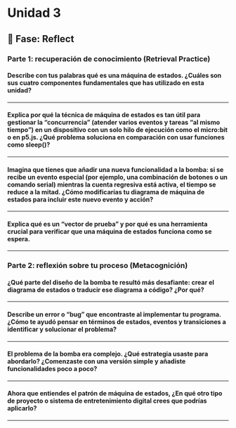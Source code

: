 # Unidad 3

## 🤔 Fase: Reflect

### Parte 1: recuperación de conocimiento (Retrieval Practice)

#### Describe con tus palabras qué es una máquina de estados. ¿Cuáles son sus cuatro componentes fundamentales que has utilizado en esta unidad?

---------------------------------------------
#### Explica por qué la técnica de máquina de estados es tan útil para gestionar la “concurrencia” (atender varios eventos y tareas “al mismo tiempo”) en un dispositivo con un solo hilo de ejecución como el micro:bit o en p5.js. ¿Qué problema soluciona en comparación con usar funciones como sleep()?

---------------------------------------------
#### Imagina que tienes que añadir una nueva funcionalidad a la bomba: si se recibe un evento especial (por ejemplo, una combinación de botones o un comando serial) mientras la cuenta regresiva está activa, el tiempo se reduce a la mitad. ¿Cómo modificarías tu diagrama de máquina de estados para incluir este nuevo evento y acción?

--------------------------------------------
#### Explica qué es un “vector de prueba” y por qué es una herramienta crucial para verificar que una máquina de estados funciona como se espera.

--------------------------------------------
### Parte 2: reflexión sobre tu proceso (Metacognición)
#### ¿Qué parte del diseño de la bomba te resultó más desafiante: crear el diagrama de estados o traducir ese diagrama a código? ¿Por qué?

--------------------------------------------
#### Describe un error o “bug” que encontraste al implementar tu programa. ¿Cómo te ayudó pensar en términos de estados, eventos y transiciones a identificar y solucionar el problema?

--------------------------------------------
#### El problema de la bomba era complejo. ¿Qué estrategia usaste para abordarlo? ¿Comenzaste con una versión simple y añadiste funcionalidades poco a poco?

--------------------------------------------
#### Ahora que entiendes el patrón de máquina de estados, ¿En qué otro tipo de proyecto o sistema de entretenimiento digital crees que podrías aplicarlo?

--------------------------------------------
